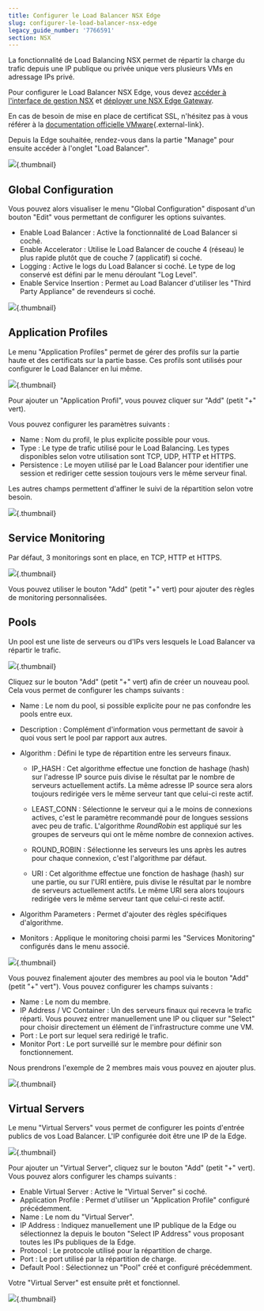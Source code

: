 ```yaml
---
title: Configurer le Load Balancer NSX Edge
slug: configurer-le-load-balancer-nsx-edge
legacy_guide_number: '7766591'
section: NSX
---
```





La fonctionnalité de Load Balancing NSX permet de répartir la charge du trafic depuis une IP publique ou privée unique vers plusieurs VMs en adressage IPs privé.

Pour configurer le Load Balancer NSX Edge, vous devez [accéder à l'interface de gestion NSX]({legacy}7766338) et [déployer une NSX Edge Gateway]({legacy}7766362).

En cas de besoin de mise en place de certificat SSL, n'hésitez pas à vous référer à la [documentation officielle VMware](https://kb.vmware.com/selfservice/microsites/search.do?language=en_US&cmd=displayKC&externalId=2113945){.external-link}.

Depuis la Edge souhaitée, rendez-vous dans la partie "Manage" pour ensuite accéder à l'onglet "Load Balancer".

![](images/GlobalConfiguration.PNG){.thumbnail}

Global Configuration
--------------------

Vous pouvez alors visualiser le menu "Global Configuration" disposant d'un bouton "Edit" vous permettant de configurer les options suivantes.

- Enable Load Balancer : Active la fonctionnalité de Load Balancer si coché.
- Enable Accelerator : Utilise le Load Balancer de couche 4 (réseau) le plus rapide plutôt que de couche 7 (applicatif) si coché.
- Logging : Active le logs du Load Balancer si coché. Le type de log conservé est défini par le menu déroulant "Log Level".
- Enable Service Insertion : Permet au Load Balancer d'utiliser les "Third Party Appliance" de revendeurs si coché.

![](images/EditGlobal.PNG){.thumbnail}

Application Profiles
--------------------

Le menu "Application Profiles" permet de gérer des profils sur la partie haute et des certificats sur la partie basse. Ces profils sont utilisés pour configurer le Load Balancer en lui même.

![](images/ApplicationProfiles.PNG){.thumbnail}

Pour ajouter un "Application Profil", vous pouvez cliquer sur "Add" (petit "+" vert).

Vous pouvez configurer les paramètres suivants :

- Name : Nom du profil, le plus explicite possible pour vous.
- Type : Le type de trafic utilisé pour le Load Balancing. Les types disponibles selon votre utilisation sont TCP, UDP, HTTP et HTTPS.
- Persistence : Le moyen utilisé par le Load Balancer pour identifier une session et rediriger cette session toujours vers le même serveur final.

Les autres champs permettent d'affiner le suivi de la répartition selon votre besoin.

![](images/NewProfil.PNG){.thumbnail}

Service Monitoring
------------------

Par défaut, 3 monitorings sont en place, en TCP, HTTP et HTTPS.

![](images/ServiceMonitoring.PNG){.thumbnail}

Vous pouvez utiliser le bouton "Add" (petit "+" vert) pour ajouter des règles de monitoring personnalisées.

Pools
-----

Un pool est une liste de serveurs ou d'IPs vers lesquels le Load Balancer va répartir le trafic.

![](images/Pools.PNG){.thumbnail}

Cliquez sur le bouton "Add" (petit "+" vert) afin de créer un nouveau pool. Cela vous permet de configurer les champs suivants :

- Name : Le nom du pool, si possible explicite pour ne pas confondre les pools entre eux.
- Description : Complément d'information vous permettant de savoir à quoi vous sert le pool par rapport aux autres.
- Algorithm : Défini le type de répartition entre les serveurs finaux.
    - IP\_HASH : Cet algorithme effectue une fonction de hashage (hash) sur l'adresse IP source puis divise le résultat par le nombre de serveurs actuellement actifs. La même adresse IP source sera alors toujours redirigée vers le même serveur tant que celui-ci reste actif.

    - LEAST\_CONN : Sélectionne le serveur qui a le moins de connexions actives, c'est le paramètre recommandé pour de longues sessions avec peu de trafic. L'algorithme *RoundRobin* est appliqué sur les groupes de serveurs qui ont le même nombre de connexion actives.

    - ROUND\_ROBIN : Sélectionne les serveurs les uns après les autres pour chaque connexion, c'est l'algorithme par défaut.

    - URI : Cet algorithme effectue une fonction de hashage (hash) sur une partie, ou sur l'URI entière, puis divise le résultat par le nombre de serveurs actuellement actifs. Le même URI sera alors toujours redirigée vers le même serveur tant que celui-ci reste actif.

- Algorithm Parameters : Permet d'ajouter des règles spécifiques d'algorithme.
- Monitors : Applique le monitoring choisi parmi les "Services Monitoring" configurés dans le menu associé.

![](images/NewPool.PNG){.thumbnail}

Vous pouvez finalement ajouter des membres au pool via le bouton "Add" (petit "+" vert"). Vous pouvez configurer les champs suivants :

- Name : Le nom du membre.
- IP Address / VC Container : Un des serveurs finaux qui recevra le trafic réparti. Vous pouvez entrer manuellement une IP ou cliquer sur "Select" pour choisir directement un élément de l'infrastructure comme une VM.
- Port : Le port sur lequel sera redirigé le trafic.
- Monitor Port : Le port surveillé sur le membre pour définir son fonctionnement.

Nous prendrons l'exemple de 2 membres mais vous pouvez en ajouter plus.

![](images/ExemplePools.PNG){.thumbnail}

Virtual Servers
---------------

Le menu "Virtual Servers" vous permet de configurer les points d'entrée publics de vos Load Balancer. L'IP configurée doit être une IP de la Edge.

![](images/VirtualServers.PNG){.thumbnail}

Pour ajouter un "Virtual Server", cliquez sur le bouton "Add" (petit "+" vert). Vous pouvez alors configurer les champs suivants :

- Enable Virtual Server : Active le "Virtual Server" si coché.
- Application Profile : Permet d'utiliser un "Application Profile" configuré précédemment.
- Name : Le nom du "Virtual Server".
- IP Address : Indiquez manuellement une IP publique de la Edge ou sélectionnez la depuis le bouton "Select IP Address" vous proposant toutes les IPs publiques de la Edge.
- Protocol : Le protocole utilisé pour la répartition de charge.
- Port : Le port utilisé par la répartition de charge.
- Default Pool : Sélectionnez un "Pool" créé et configuré précédemment.

Votre "Virtual Server" est ensuite prêt et fonctionnel.

![](images/ExempleVirtualServer.PNG){.thumbnail}


